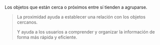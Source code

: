 Los objetos que están cerca o próximos entre sí tienden a agruparse.

>La proximidad ayuda a establecer una relación con los objetos cercanos.  
>
>Y ayuda a los usuarios a comprender y organizar la información de forma más rápida y eficiente.